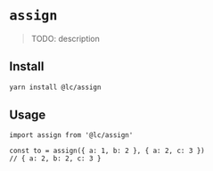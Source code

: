 # `assign`

> TODO: description

## Install

```bash
yarn install @lc/assign
```  

## Usage

```
import assign from '@lc/assign'

const to = assign({ a: 1, b: 2 }, { a: 2, c: 3 })
// { a: 2, b: 2, c: 3 }
```
